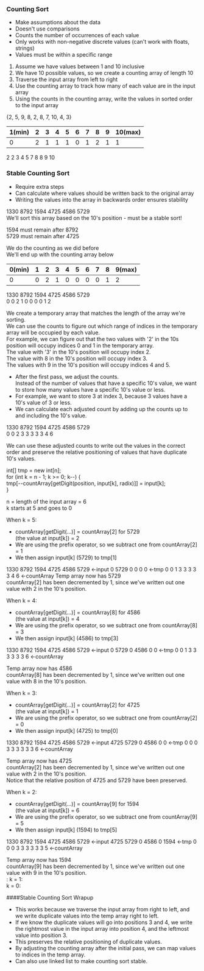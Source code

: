 ### Counting Sort
* Make assumptions about the data  
* Doesn't use comparisons   
* Counts the number of occurrences of each value  
* Only works with non-negative discrete values (can't work with floats, strings)  
* Values must be within a specific range  

  
1. Assume we have values between 1 and 10 inclusive  
2. We have 10 possible values, so we create a counting array of length 10  
3. Traverse the input array from left to right  
4. Use the counting array to track how many of each value are in the input array  
5. Using the counts in the counting array, write the values in sorted order to the input array   

{2, 5, 9, 8, 2, 8, 7, 10, 4, 3}   

|1(min)|2 |3 |4 |5 |6 |7 |8 |9 |10(max)|   
-------|--|--|--|--|--|--|--|--|--------   
0      |2 |1 |1 |1 |0 |1 |2 |1 | 1  

2 2 3 4 5 7 8 8 9 10  



### Stable Counting Sort
- Require extra steps  
- Can calculate where values should be written back to the original array  
- Writing the values into the array in backwards order ensures stability  


1330 8792 1594 4725 4586 5729  
We'll sort this array based on the 10's position - must be a stable sort!  

1594 must remain after 8792  
5729 must remain after 4725  
 
We do the counting as we did before  
We'll end up with the counting array below  

|0(min)|1 |2 |3 |4 |5 |6 |7 |8 |9(max) |     
-------|--|--|--|--|--|--|--|--|--------  
0      |0 |2 |1 |0 |0 |0 |0 |1 |2  

1330 8792 1594 4725 4586 5729   
0  0  2  1  0  0  0  0  1  2  

We create a temporary array that matches the length of the array we're sorting.  
We can use the counts to figure out which range of indices in the temporary array will be occupied by each value.  
For example, we can figure out that the two values with '2' in the 10s position will occupy indices 0 and 1 in the temporary array.  
The value with '3' in the 10's position will occupy index 2.  
The value with 8 in the 10's position will occupy index 3.  
The values with 9 in the 10's position will occupy indices 4 and 5.  

- After the first pass, we adjust the counts.  
Instead of the number of values that have a specific 10's value, we want to store how many values have a specific 10's value or less.  
- For example, we want to store 3 at index 3, because 3 values have a 10's value of 3 or less.  
- We can calculate each adjusted count by adding up the counts up to and including the 10's value.  

1330 8792 1594 4725 4586 5729   
0  0  2  3  3  3  3  3  4  6  

We can use these adjusted counts to write out the values in the correct order and preserve the relative positioning of values that have duplicate 10's values.


int[] tmp = new int[n];  
for (int k = n - 1; k >= 0; k--) {  
    tmp[--countArray[getDigit(position, input[k], radix)]] = input[k];  
}  

n = length of the input array = 6  
k starts at 5 and goes to 0  

When k = 5:  

- countArray[getDigit(...)] = countArray[2] for 5729  
  (the value at input[k]) = 2  
- We are using the prefix operator, so we subtract one from countArray[2] = 1  
- We then assign input[k] (5729) to tmp[1]    


1330 8792 1594 4725 4586 5729   <-input
0   5729   0   0   0   0        <-tmp
0  0  1  3  3  3  3  3  4  6    <-countArray
Temp array now has 5729  
countArray[2] has been decremented by 1, since we've written out one value with 2 in the 10's position.  

When k = 4:  

- countArray[getDigit(...)] = countArray[8] for 4586  
  (the value at input[k]) = 4  
- We are using the prefix operator, so we subtract one from countArray[8] = 3  
- We then assign input[k] (4586) to tmp[3]  


1330 8792 1594 4725 4586 5729   <-input
0   5729   0   4586   0   0     <-tmp
0  0  1  3  3  3  3  3  3  6    <-countArray  

Temp array now has 4586  
countArray[8] has been decremented by 1, since we've written out one value with 8 in the 10's position.  

When k = 3:  

- countArray[getDigit(...)] = countArray[2] for 4725  
  (the value at input[k]) = 1  
- We are using the prefix operator, so we subtract one from countArray[2] = 0  
- We then assign input[k] (4725) to tmp[0]  


1330 8792 1594 4725 4586 5729   <-input
4725  5729   0  4586  0   0     <-tmp
0  0  0  3  3  3  3  3  3  6    <-countArray  

Temp array now has 4725  
countArray[2] has been decremented by 1, since we've written out one value with 2 in the 10's position.  
Notice that the relative position of 4725 and 5729 have been preserved.  

When k = 2:  

- countArray[getDigit(...)] = countArray[9] for 1594  
  (the value at input[k]) = 6  
- We are using the prefix operator, so we subtract one from countArray[9] = 5  
- We then assign input[k] (1594) to tmp[5]  

1330 8792 1594 4725 4586 5729   <-input
4725  5729   0  4586  0  1594   <-tmp
0  0  0  3  3  3  3  3  3  5    <-countArray  

Temp array now has 1594  
countArray[9] has been decremented by 1, since we've written out one value with 9 in the 10's position.  
:
k = 1:  
k = 0:  

####Stable Counting Sort Wrapup  
- This works because we traverse the input array from right to left, and we write duplicate values into the temp array right to left.  
- If we know the duplicate values will go into positions 3 and 4, we write the rightmost value in the input array into position 4, and the leftmost value into position 3.  
- This preserves the relative positioning of duplicate values.  
- By adjusting the counting array after the initial pass, we can map values to indices in the temp array.  
- Can also use linked list to make counting sort stable.  

